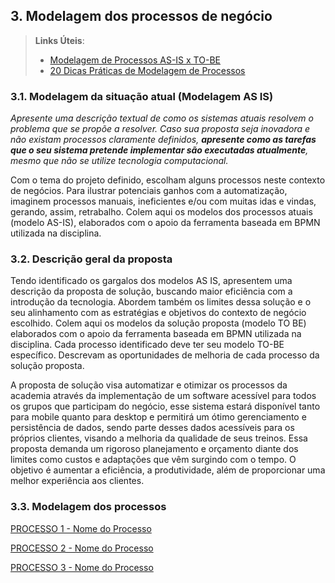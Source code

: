 ## 3. Modelagem dos processos de negócio


> **Links Úteis**:
> - [Modelagem de Processos AS-IS x TO-BE](https://dheka.com.br/modelagem-as-is-to-be/)
> - [20 Dicas Práticas de Modelagem de Processos](https://dheka.com.br/20-dicas-praticas-de-modelagem-de-processos/)

### 3.1. Modelagem da situação atual (Modelagem AS IS)

_Apresente uma descrição textual de como os sistemas atuais resolvem o problema que se propõe a resolver.  Caso sua proposta seja inovadora e não existam processos claramente definidos, **apresente como as tarefas que o seu sistema pretende implementar são executadas atualmente**, mesmo que não se utilize tecnologia computacional._

Com o tema do projeto definido, escolham alguns processos neste contexto de negócios. Para ilustrar potenciais ganhos com a automatização, imaginem processos manuais, ineficientes e/ou com muitas idas e vindas, gerando, assim, retrabalho.
Colem aqui os modelos dos processos atuais (modelo AS-IS), elaborados com o apoio da ferramenta baseada em BPMN utilizada na disciplina.

### 3.2. Descrição geral da proposta

Tendo identificado os gargalos dos modelos AS IS, apresentem uma descrição da proposta de solução, buscando maior eficiência com a introdução da tecnologia. Abordem também os limites dessa solução e o seu alinhamento com as estratégias e objetivos do contexto de negócio escolhido. 
Colem aqui os modelos da solução proposta (modelo TO BE) elaborados com o apoio da ferramenta baseada em BPMN utilizada na disciplina.
Cada processo identificado deve ter seu modelo TO-BE específico. Descrevam as oportunidades de melhoria de cada processo da solução proposta.

A proposta de solução visa automatizar e otimizar os processos da academia através da
implementação de um software acessível para todos os grupos que participam do negócio,
esse sistema estará disponível tanto para mobile quanto para desktop e permitirá um ótimo
gerenciamento e persistência de dados, sendo parte desses dados acessíveis para os próprios
clientes, visando a melhoria da qualidade de seus treinos.
Essa proposta demanda um rigoroso planejamento e orçamento diante dos limites como
custos e adaptações que vêm surgindo com o tempo.
O objetivo é aumentar a eficiência, a produtividade, além de proporcionar uma melhor
experiência aos clientes.

### 3.3. Modelagem dos processos

[PROCESSO 1 - Nome do Processo](./processos/processo-1-nome-do-processo.md "Detalhamento do Processo 1.")

[PROCESSO 2 - Nome do Processo](./processos/processo-2-nome-do-processo.md "Detalhamento do Processo 2.")

[PROCESSO 3 - Nome do Processo](./processos/processo-3-nome-do-processo.md "Detalhamento do Processo 3.")
